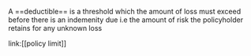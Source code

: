A ==deductible== is a threshold which the amount of loss must exceed before there is an indemenity due i.e the amount of risk the policyholder retains for any unknown loss

link:[[policy limit]]